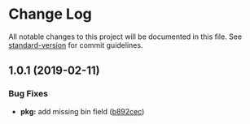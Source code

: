# Change Log

All notable changes to this project will be documented in this file. See [standard-version](https://github.com/conventional-changelog/standard-version) for commit guidelines.

<a name="1.0.1"></a>
## 1.0.1 (2019-02-11)


### Bug Fixes

* **pkg:** add missing bin field ([b892cec](https://github.com/olavim/sass2jss/commit/b892cec))
